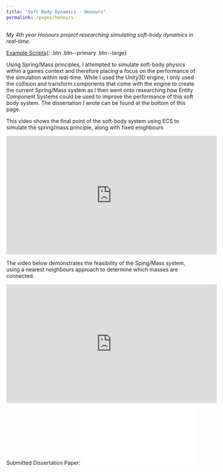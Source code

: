 ```yaml
---
title: "Soft Body Dynamics - Honours"
permalink: /pages/honours
---
```


*My 4th year Honours project researching simulating soft-body dynamics in real-time.*

[Example Scripts]({{"https://github.com/LeSmurk/ExampleCode/tree/master/SoftBodiesHons"}}){: .btn .btn--primary .btn--large}

Using Spring/Mass principles, I attempted to simulate soft-body physics within a games context and therefore placing a focus on the performance of the simulation within real-time. While I used the Unity3D engine, I only used the collision and transform components that come with the engine to create the current Spring/Mass system as I then went onto researching how Entity Component Systems could be used to improve the performance of this soft body system. The dissertation I wrote can be found at the bottom of this page.

This video shows the final point of the soft-body system using ECS to simulate the spring/mass principle, along with fixed enighbours
<iframe width="560" height="315" src="https://www.youtube.com/embed/NaVvGqzRaIw" title="YouTube video player" frameborder="0" allow="accelerometer; autoplay; clipboard-write; encrypted-media; gyroscope; picture-in-picture" allowfullscreen></iframe>

The video below demonstrates the feasibility of the Sping/Mass system, using a nearest neighbours approach to determine which masses are connected.

<iframe width="560" height="315" src="https://www.youtube.com/embed/e-H2lSZaFJc" frameborder="0" allow="accelerometer; autoplay; encrypted-media; gyroscope; picture-in-picture" allowfullscreen></iframe>

Submitted Dissertation Paper:
<embed src="/assets/UniWork/Mark_Craigie_1500887_Dissertation.pdf" type="application/pdf" />
